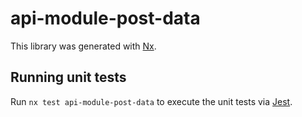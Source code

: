 # api-module-post-data

This library was generated with [Nx](https://nx.dev).

## Running unit tests

Run `nx test api-module-post-data` to execute the unit tests via [Jest](https://jestjs.io).
